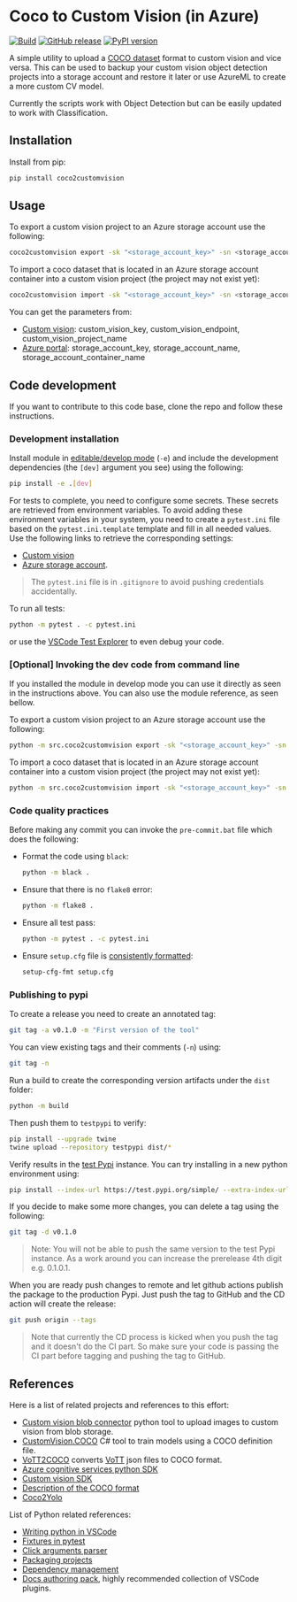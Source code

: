 # Coco to Custom Vision (in Azure)

[![Build](https://github.com/rndazurescript/Coco2CustomVision/actions/workflows/ci.yml/badge.svg)](https://github.com/rndazurescript/Coco2CustomVision/actions/workflows/ci.yml)
[![GitHub release](https://img.shields.io/github/release/rndazurescript/Coco2CustomVision/all.svg)](https://github.com/rndazurescript/Coco2CustomVision/releases)
[![PyPI version](https://badge.fury.io/py/coco2customvision.svg)](https://badge.fury.io/py/coco2customvision)

A simple utility to upload a [COCO dataset](https://cocodataset.org/) format to custom vision and vice versa. This can be used to backup your custom vision object detection projects into a storage account and restore it later or use AzureML to create a more custom CV model.

Currently the scripts work with Object Detection but can be easily updated to work with Classification.

## Installation

Install from pip:

```bash
pip install coco2customvision
```

## Usage

To export a custom vision project to an Azure storage account use the following:

```bash
coco2customvision export -sk "<storage_account_key>" -sn <storage_account_name> -sc <storage_account_container_name> -cvk <custom_vision_key> -cve <custom_vision_endpoint> -cvp <custom_vision_project_name> coco_dataset_filename.json
```

To import a coco dataset that is located in an Azure storage account container into a custom vision project (the project may not exist yet):

```bash
coco2customvision import -sk "<storage_account_key>" -sn <storage_account_name> -sc <storage_account_container_name> -cvk <custom_vision_key> -cve <custom_vision_endpoint> -cvp <custom_vision_project_name> coco_dataset_filename.json
```

You can get the parameters from:

- [Custom vision](https://www.customvision.ai/projects#/settings): custom_vision_key, custom_vision_endpoint, custom_vision_project_name
- [Azure portal](https://portal.azure.com/): storage_account_key, storage_account_name, storage_account_container_name

## Code development

If you want to contribute to this code base, clone the repo and follow these instructions.

### Development installation

Install module in [editable/develop mode](https://pip.pypa.io/en/stable/cli/pip_install/#install-editable) (`-e`) and include the development dependencies (the `[dev]` argument you see) using the following:

```bash
pip install -e .[dev]
```

For tests to complete, you need to configure some secrets. These secrets are retrieved from environment variables. To avoid adding these environment variables in your system, you need to create a `pytest.ini` file based on the `pytest.ini.template` template and fill in all needed values. Use the following links to retrieve the corresponding settings:

- [Custom vision](https://www.customvision.ai/projects#/settings)
- [Azure storage account](https://portal.azure.com/).

> The `pytest.ini` file is in `.gitignore` to avoid pushing credentials accidentally.

To run all tests:

```bash
python -m pytest . -c pytest.ini
```

or use the [VSCode Test Explorer](https://code.visualstudio.com/docs/python/testing) to even debug your code.

### [Optional] Invoking the dev code from command line

If you installed the module in develop mode you can use it directly as seen in the instructions above. You can also use the module reference, as seen bellow.

To export a custom vision project to an Azure storage account use the following:

```bash
python -m src.coco2customvision export -sk "<storage_account_key>" -sn <storage_account_name> -sc <storage_account_container_name> -cvk <custom_vision_key> -cve <custom_vision_endpoint> -cvp <custom_vision_project_name> coco_dataset_filename.json
```

To import a coco dataset that is located in an Azure storage account container into a custom vision project (the project may not exist yet):

```bash
python -m src.coco2customvision import -sk "<storage_account_key>" -sn <storage_account_name> -sc <storage_account_container_name> -cvk <custom_vision_key> -cve <custom_vision_endpoint> -cvp <custom_vision_project_name> coco_dataset_filename.json
```

### Code quality practices

Before making any commit you can invoke the `pre-commit.bat` file which does the following:

- Format the code using `black`:

  ```bash
  python -m black . 
  ```

- Ensure that there is no `flake8` error:

  ```bash
  python -m flake8 .
  ```

- Ensure all test pass:

  ```bash
  python -m pytest . -c pytest.ini
  ```

- Ensure `setup.cfg` file is [consistently formatted](https://github.com/asottile/setup-cfg-fmt):

  ```bash
  setup-cfg-fmt setup.cfg
  ```

### Publishing to pypi

To create a release you need to create an annotated tag:

```bash
git tag -a v0.1.0 -m "First version of the tool"
```

You can view existing tags and their comments (`-n`) using:

```bash
git tag -n
```

Run a build to create the corresponding version artifacts under the `dist` folder:

```bash
python -m build
```

Then push them to `testpypi` to verify:

```bash
pip install --upgrade twine
twine upload --repository testpypi dist/*
```

Verify results in the [test Pypi](https://test.pypi.org/project/coco2customvision/) instance. You can try installing in a new python environment using:

```bash
pip install --index-url https://test.pypi.org/simple/ --extra-index-url https://pypi.org/simple coco2customvision
```

If you decide to make some more changes, you can delete a tag using the following:

```bash
git tag -d v0.1.0
```

> Note: You will not be able to push the same version to the test Pypi instance. As a work around you can increase the prerelease 4th digit e.g. 0.1.0.1.

When you are ready push changes to remote and let github actions publish the package to the production Pypi. Just push the tag to GitHub and the CD action will create the release:

```bash
git push origin --tags
```

> Note that currently the CD process is kicked when you push the tag and it doesn't do the CI part. So make sure your code is passing the CI part before tagging and pushing the tag to GitHub.

## References

Here is a list of related projects and references to this effort:

- [Custom vision blob connector](https://github.com/drcrook1/Azure_CustomVision_Blob_Connector) python tool to upload images to custom vision from blob storage.
- [CustomVision.COCO](https://github.com/vladkol/CustomVision.COCO) C# tool to train models using a COCO definition file.
- [VoTT2COCO](https://github.com/UAVVaste/VoTT2COCO) converts [VoTT](https://github.com/microsoft/VoTT) json files to COCO format.
- [Azure cognitive services python SDK](https://docs.microsoft.com/samples/azure-samples/cognitive-services-python-sdk-samples/cognitive-services-python-sdk-samples/)
- [Custom vision SDK](https://docs.microsoft.com/python/api/azure-cognitiveservices-vision-customvision/)
- [Description of the COCO format](https://www.immersivelimit.com/tutorials/create-coco-annotations-from-scratch)
- [Coco2Yolo](https://github.com/cindyweng/coco-to-yolo-by-category/blob/master/coco-to-yolo-by-category.py)

List of Python related references:

- [Writing python in VSCode](https://code.visualstudio.com/docs/python/python-tutorial)
- [Fixtures in pytest](https://docs.pytest.org/en/latest/how-to/fixtures.html)
- [Click arguments parser](https://click.palletsprojects.com/)
- [Packaging projects](https://packaging.python.org/tutorials/packaging-projects/)
- [Dependency management](https://setuptools.readthedocs.io/en/latest/userguide/dependency_management.html)
- [Docs authoring pack](https://marketplace.visualstudio.com/items?itemName=docsmsft.docs-authoring-pack), highly recommended collection of VSCode plugins.
